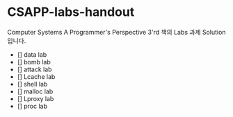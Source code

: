 # CSAPP-labs-handout
Computer Systems A Programmer's Perspective 3'rd 책의 Labs 과제 Solution 입니다.

- [] data lab
- [] bomb lab
- [] attack lab
- [] Lcache lab
- [] shell lab
- [] malloc lab
- [] Lproxy lab
- [] proc lab